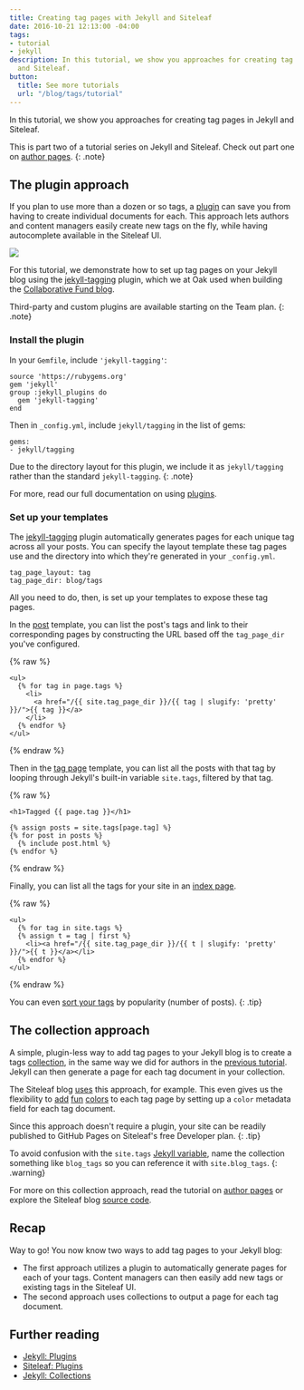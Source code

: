```yaml
---
title: Creating tag pages with Jekyll and Siteleaf
date: 2016-10-21 12:13:00 -04:00
tags:
- tutorial
- jekyll
description: In this tutorial, we show you approaches for creating tag pages in Jekyll
  and Siteleaf.
button:
  title: See more tutorials
  url: "/blog/tags/tutorial"
---
```


In this tutorial, we show you approaches for creating tag pages in Jekyll and Siteleaf.

This is part two of a tutorial series on Jekyll and Siteleaf. Check out part one on [author pages](/blog/author-pages-in-jekyll-and-siteleaf/).
{: .note}

## The plugin approach

If you plan to use more than a dozen or so tags, a [plugin](https://jekyllrb.com/docs/plugins/) can save you from having to create individual documents for each. This approach lets authors and content managers easily create new tags on the fly, while having autocomplete available in the Siteleaf UI.

![](/uploads/tags-select.gif)


For this tutorial, we demonstrate how to set up tag pages on your Jekyll blog using the [jekyll-tagging](https://github.com/pattex/jekyll-tagging) plugin, which we at Oak used when building the [Collaborative Fund blog](http://www.collaborativefund.com/blog/).

Third-party and custom plugins are available starting on the Team plan.
{: .note}

### Install the plugin

In your `Gemfile`, include `'jekyll-tagging'`:

```
source 'https://rubygems.org'
gem 'jekyll'
group :jekyll_plugins do
  gem 'jekyll-tagging'
end
```

Then in `_config.yml`, include `jekyll/tagging` in the list of gems:

```
gems:
- jekyll/tagging
```

Due to the directory layout for this plugin, we include it as `jekyll/tagging` rather than the standard `jekyll-tagging`.
{: .note}

For more, read our full documentation on using [plugins](https://learn.siteleaf.com/themes/jekyll-plugins/).

### Set up your templates

The [jekyll-tagging](https://github.com/pattex/jekyll-tagging) plugin automatically generates pages for each unique tag across all your posts. You can specify the layout template these tag pages use and the directory into which they're generated in your `_config.yml`.

```
tag_page_layout: tag
tag_page_dir: blog/tags
```

All you need to do, then, is set up your templates to expose these tag pages.

In the [post](http://www.collaborativefund.com/blog/the-villain-test/) template, you can list the post's tags and link to their corresponding pages by constructing the URL based off the `tag_page_dir` you've configured.

{% raw %}
```liquid
<ul>
  {% for tag in page.tags %}
    <li>
      <a href="/{{ site.tag_page_dir }}/{{ tag | slugify: 'pretty' }}/">{{ tag }}</a>
    </li>
  {% endfor %}
</ul>
```
{% endraw %}

Then in the [tag page](http://www.collaborativefund.com/blog/tags/investment-thesis/) template, you can list all the posts with that tag by looping through Jekyll's built-in variable `site.tags`, filtered by that tag.

{% raw %}
```liquid
<h1>Tagged {{ page.tag }}</h1>

{% assign posts = site.tags[page.tag] %}
{% for post in posts %}
  {% include post.html %}
{% endfor %}
```
{% endraw %}


Finally, you can list all the tags for your site in an [index page](http://www.collaborativefund.com/blog/tags/).

{% raw %}
```liquid
<ul>
  {% for tag in site.tags %}
  {% assign t = tag | first %}
    <li><a href="/{{ site.tag_page_dir }}/{{ t | slugify: 'pretty' }}/">{{ t }}</a></li>
  {% endfor %}
</ul>
```
{% endraw %}

You can even [sort your tags](https://gist.github.com/sskylar/8956549d1ae9dc91c89e74b1c5a0d8c9) by popularity (number of posts).
{: .tip}

## The collection approach

A simple, plugin-less way to add tag pages to your Jekyll blog is to create a tags [collection](https://jekyllrb.com/docs/collections/), in the same way we did for authors in the [previous tutorial](/blog/author-pages-in-jekyll-and-siteleaf/). Jekyll can then generate a page for each tag document in your collection.

The Siteleaf blog [uses](https://github.com/siteleaf/siteleaf.com/tree/master/_blog_tags) this approach, for example. This even gives us the flexibility to [add](/blog/tags/tutorial/) [fun](/blog/tags/jekyll/) [colors](/blog/tags/announcement/) to each tag page by setting up a `color` metadata field for each tag document.

Since this approach doesn't require a plugin, your site can be readily published to GitHub Pages on Siteleaf's free Developer plan.
{: .tip}

To avoid confusion with the `site.tags` [Jekyll variable](https://jekyllrb.com/docs/variables/#site-variables), name the collection something like `blog_tags` so you can reference it with `site.blog_tags`.
{: .warning}

For more on this collection approach, read the tutorial on [author pages](/blog/author-pages-in-jekyll-and-siteleaf/) or explore the Siteleaf blog [source code](https://github.com/siteleaf/siteleaf.com/tree/master/_blog_tags).

## Recap

Way to go! You now know two ways to add tag pages to your Jekyll blog:

- The first approach utilizes a plugin to automatically generate pages for each of your tags. Content managers can then easily add new tags or existing tags in the Siteleaf UI.
- The second approach uses collections to output a page for each tag document.

## Further reading

- [Jekyll: Plugins](https://jekyllrb.com/docs/plugins/)
- [Siteleaf: Plugins](https://learn.siteleaf.com/themes/jekyll-plugins/)
- [Jekyll: Collections](https://jekyllrb.com/docs/collections/)
